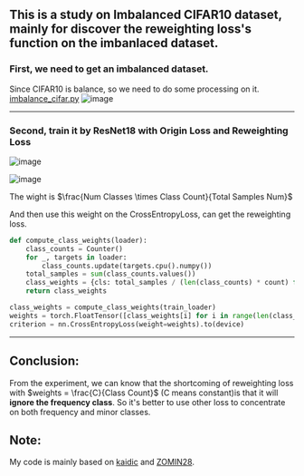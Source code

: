 ## This is a study on Imbalanced CIFAR10 dataset, mainly for discover the reweighting loss's function on the imbanlaced dataset.
### First, we need to get an imbalanced dataset.


Since CIFAR10 is balance, so we need to do some processing on it. [imbalance_cifar.py](https://github.com/yangnan-ua/AIRecode/blob/main/imbalance_cifar.py)
![image](https://github.com/user-attachments/assets/58a2d569-88c9-4586-91c7-deab95371202)

---
### Second, train it by ResNet18 with Origin Loss and Reweighting Loss
![image](https://github.com/user-attachments/assets/03b6af5e-9b74-408d-acb3-20191a3ab21d)


![image](https://github.com/user-attachments/assets/9cd62042-d3f4-4e63-b3d2-edf5bb4d17c9)



The wight is $\frac{Num Classes \times Class Count}{Total Samples Num}$ 


And then use this weight on the CrossEntropyLoss, can get the reweighting loss.
```python
def compute_class_weights(loader):
    class_counts = Counter()
    for _, targets in loader:
        class_counts.update(targets.cpu().numpy())
    total_samples = sum(class_counts.values())
    class_weights = {cls: total_samples / (len(class_counts) * count) for cls, count in class_counts.items()}
    return class_weights

class_weights = compute_class_weights(train_loader)
weights = torch.FloatTensor([class_weights[i] for i in range(len(class_weights))]).to(device)
criterion = nn.CrossEntropyLoss(weight=weights).to(device)
```

---
## Conclusion: 
From the experiment, we can know that the shortcoming of reweighting loss with $weights = \frac{C}{Class Count}$  (C means constant)is that it will **ignore the frequency class**. So it's better to use other loss to concentrate on both frequency and minor classes.

## Note:
My code is mainly based on [kaidic](https://github.com/kaidic/LDAM-DRW) and [ZOMIN28](https://github.com/ZOMIN28/ResNet18_Cifar10_95.46).
